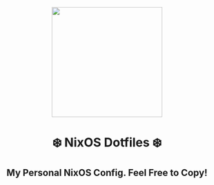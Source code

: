 <div align="center">
    <img src="https://github.com/NixOS/nixos-artwork/blob/master/logo/nix-snowflake-colours.svg?raw=true" width=256 >
    <h1>❄️ NixOS Dotfiles ❄️</h1>
    <h2>My Personal NixOS Config. Feel Free to Copy!</h2>
</div>
